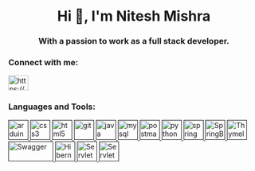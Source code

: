 <h1 align="center">Hi 👋, I'm Nitesh Mishra</h1>
<h3 align="center">With a passion to work as a full stack developer.</h3>





<h3 align="left">Connect with me:</h3>
<p align="left">
<a href="https://www.linkedin.com/in/nitesh-mishra3/" target="blank"><img align="center" src="https://cdn-icons-png.flaticon.com/512/174/174857.png" alt="https://www.linkedin.com/in/nitesh-mishra3/" height="30" width="40" /></a>
</p>

<h3 align="left">Languages and Tools:</h3>
<p align="left"> <a href="" target="" rel=""> <img src="https://cdn.iconscout.com/icon/free/png-256/arduino-1-226076.png" alt="arduino" width="40" height="40"/> </a> <a href="" target="" rel=""> <img src="https://seeklogo.com/images/C/css3-logo-F1923C8D0E-seeklogo.com.png" alt="css3" width="40" height="40"/> </a><a href="" target="" rel=""> <img src="https://cdn-icons-png.flaticon.com/512/5968/5968267.png" alt="html5" width="40" height="40"/> </a> <a href="" target="" rel=""> <img src="https://git-scm.com/images/logos/downloads/Git-Icon-1788C.png" alt="git" width="40" height="40"/> </a>  <a href="" target="" rel=""> <img src="https://cdn-icons-png.flaticon.com/512/226/226777.png" alt="java" width="40" height="40"/> </a> <a href="" target="" rel=""> <img src="https://e7.pngegg.com/pngimages/617/252/png-clipart-mysql-workbench-computer-icons-logo-database-server-blue-text.png" alt="mysql" width="40" height="40"/> </a> <a href="" target="" rel=""> <img src="https://uxwing.com/wp-content/themes/uxwing/download/brands-and-social-media/postman-icon.png" alt="postman" width="40" height="40"/> </a> <a href="" target="" rel=""> <img src="https://upload.wikimedia.org/wikipedia/commons/thumb/c/c3/Python-logo-notext.svg/1869px-Python-logo-notext.svg.png" alt="python" width="40" height="40"/> </a> <a href="" target="" rel=""> <img src="https://www.svgrepo.com/show/354380/spring-icon.svg" alt="spring" width="40" height="40"/> </a> <a href="" target="" rel=""> <img src="https://d3njjcbhbojbot.cloudfront.net/api/utilities/v1/imageproxy/https://s3.amazonaws.com/coursera-course-photos/54/4ed1d02bfe11e9b16e4738100f1cb7/logo-java-spring-boot-cloud_.jpg?auto=format%2Ccompress&dpr=1&w=330&h=330&fit=fill&q=25" alt="SpringBoot" width="40" height="40"/> </a> <a href="" target="" rel=""> <img src="https://www.thymeleaf.org/images/thymeleaf.png" alt="Thymeleaf" width="40" height="40"/> </a> <a href="" target="" rel=""> <img src="https://www.scottbrady91.com/img/logos/swagger-banner.png" alt="Swagger" width="90" height="40"/> </a> <a href="" target="" rel=""> <img src="https://www.vectorlogo.zone/logos/hibernate/hibernate-icon.svg" alt="Hibernate" width="40" height="40"/> </a> <a href="" target="" rel=""> <img src="https://static.javatpoint.com/images/servlet/javaservlet.png" alt="Servlet" width="40" height="40"/> </a><a href="" target="" rel=""> <img src="https://static.javatpoint.com/images/jsp/jsp2.jpg" alt="Servlet" width="40" height="40"/> </a> </p>




